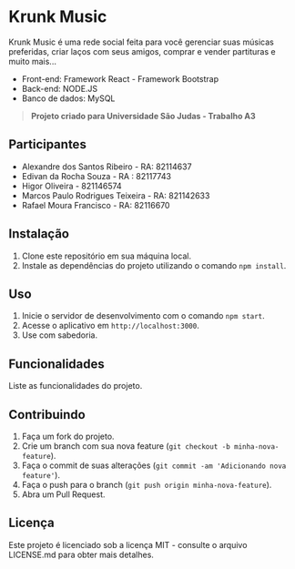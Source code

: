 # Krunk Music

Krunk Music é uma rede social feita para você gerenciar suas músicas preferidas, criar laços com seus amigos, comprar e vender partituras e muito mais...

- Front-end: Framework React - Framework Bootstrap
- Back-end: NODE.JS
- Banco de dados: MySQL

>**Projeto criado para Universidade São Judas - Trabalho A3**

## Participantes

- Alexandre dos Santos Ribeiro - RA: 82114637
- Edivan da Rocha Souza - RA : 82117743
- Higor Oliveira - 821146574
- Marcos Paulo Rodrigues Teixeira - RA: 821142633
- Rafael Moura Francisco - RA: 82116670

## Instalação

1. Clone este repositório em sua máquina local.
2. Instale as dependências do projeto utilizando o comando `npm install`.

## Uso

1. Inicie o servidor de desenvolvimento com o comando `npm start`.
2. Acesse o aplicativo em `http://localhost:3000`.
3. Use com sabedoria.

## Funcionalidades

Liste as funcionalidades do projeto.

## Contribuindo

1. Faça um fork do projeto.
2. Crie um branch com sua nova feature (`git checkout -b minha-nova-feature`).
3. Faça o commit de suas alterações (`git commit -am 'Adicionando nova feature'`).
4. Faça o push para o branch (`git push origin minha-nova-feature`).
5. Abra um Pull Request.

## Licença

Este projeto é licenciado sob a licença MIT - consulte o arquivo LICENSE.md para obter mais detalhes.
